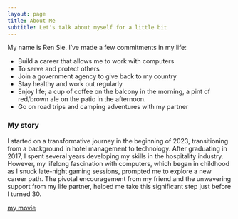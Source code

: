 ```yaml
---
layout: page
title: About Me
subtitle: Let's talk about myself for a little bit
---
```


My name is Ren Sie. I’ve made a few commitments in my life:

- Build a career that allows me to work with computers
- To serve and protect others
- Join a government agency to give back to my country
- Stay healthy and work out regularly
- Enjoy life; a cup of coffee on the balcony in the morning, a pint of red/brown ale on the patio in the afternoon.
- Go on road trips and camping adventures with my partner

### My story

I started on a transformative journey in the beginning of 2023, transitioning from a background in hotel management to technology. After graduating in 2017, I spent several years developing my skills in the hospitality industry. However, my lifelong fascination with computers, which began in childhood as I snuck late-night gaming sessions, prompted me to explore a new career path. The pivotal encouragement from my friend and the unwavering support from my life partner, helped me take this significant step just before I turned 30.

[my movie](https://en.wikipedia.org/wiki/The_Princess_Bride_%28film%29)
